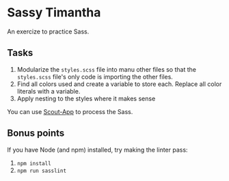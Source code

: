 # Sassy Timantha

An exercize to practice Sass.

## Tasks

1. Modularize the `styles.scss` file into manu other files so that the `styles.scss` file's only code is importing the other files.
1. Find all colors used and create a variable to store each. Replace all color literals with a variable.
1. Apply nesting to the styles where it makes sense

You can use [Scout-App](https://Scout-App.io) to process the Sass.


## Bonus points

If you have Node (and npm) installed, try making the linter pass:

1. `npm install`
1. `npm run sasslint`
